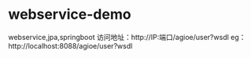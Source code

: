 # webservice-demo
webservice,jpa,springboot
访问地址：http://IP:端口/agioe/user?wsdl
eg：http://localhost:8088/agioe/user?wsdl
